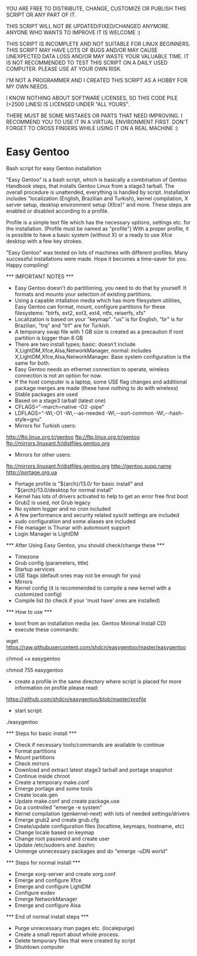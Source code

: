 YOU ARE FREE TO DISTRIBUTE, CHANGE, CUSTOMIZE OR PUBLISH THIS SCRIPT
OR ANY PART OF IT.

THIS SCRIPT WILL NOT BE UPDATED/FIXED/CHANGED ANYMORE.
ANYONE WHO WANTS TO IMPROVE IT IS WELCOME :)

THIS SCRIPT IS INCOMPLETE AND NOT SUITABLE FOR LINUX BEGINNERS. THIS
SCRIPT MAY HAVE LOTS OF BUGS AND/OR MAY CAUSE UNEXPECTED DATA LOSS AND/OR
MAY WASTE YOUR VALUABLE TIME. IT IS NOT RECOMMENDED TO TEST THIS SCRIPT
ON A DAILY USED COMPUTER. PLEASE USE AT YOUR OWN RISK.

I'M NOT A PROGRAMMER AND I CREATED THIS SCRIPT AS A HOBBY FOR MY OWN NEEDS.

I KNOW NOTHING ABOUT SOFTWARE LICENSES, SO THIS CODE
PILE (>2500 LINES) IS LICENSED UNDER "ALL YOURS".

THERE MUST BE SOME MISTAKES OR PARTS THAT NEED
IMPROVING. I RECOMMEND YOU TO USE IT IN A VIRTUAL ENVIRONMENT FIRST.
DON'T FORGET TO CROSS FINGERS WHILE USING IT ON A REAL MACHINE :)


Easy Gentoo
===========

Bash script for easy Gentoo installation

"Easy Gentoo" is a bash script, which is basically a combination of
Gentoo Handbook steps, that installs Gentoo Linux from a stage3 tarball.
The overall procedure is unattended, everything is handled by script.
Installation includes "localization (English, Brazilian and Turkish),
kernel compilation, X server setup, desktop environment setup (Xfce)"
and more. These steps are enabled or disabled according to a profile.

Profile is a simple text file which has the necessary options, settings
etc. for the installation. (Profile must be named as "profile") With
a proper profile, it is possible to have a basic system (without X) or
a ready to use Xfce desktop with a few key strokes.

"Easy Gentoo" was tested on lots of machines with different profiles.
Many successful installations were made. Hope it becomes a time-saver
for you. Happy compiling!

*** IMPORTANT NOTES ***
- Easy Gentoo doesn't do partitioning, you need to do that by yourself. It formats and mounts your selection of existing partitions.
- Using a capable intallation media which has more filesystem utilities, Easy Gentoo can format, mount, configure partitions for these filesystems: "btrfs, ext2, ext3, ext4, ntfs, reiserfs, xfs"
- Localization is based on your "keymap". "us" is for English, "br" is for Brazilian, "trq" and "trf" are for Turkish.
- A temporary swap file with 1 GB size is created as a precaution if root partition is bigger than 8 GB
- There are two install types; basic:   doesn't include X,LightDM,Xfce,Alsa,NetworkManager,  normal:  includes X,LightDM,Xfce,Alsa,NetworkManager. Base system configuration is the same for both.
- Easy Gentoo needs an ethernet connection to operate, wireless connection is not an option for now.
- If the host computer is a laptop, some USE flag changes and additional package merges are made (these have nothing to do with wireless)
- Stable packages are used
- Based on a stage3 tarball (latest one)
- CFLAGS="-march=native -O2 -pipe"
- LDFLAGS="-Wl,-O1 -Wl,--as-needed -Wl,--sort-common -Wl,--hash-style=gnu"
- Mirrors for Turkish users:

http://ftp.linux.org.tr/gentoo   ftp://ftp.linux.org.tr/gentoo   ftp://mirrors.linuxant.fr/distfiles.gentoo.org

- Mirrors for other users:

ftp://mirrors.linuxant.fr/distfiles.gentoo.org   http://gentoo.supp.name   http://portage.org.ua

- Portage profile is "${arch}/13.0/ for basic install" and "${arch}/13.0/desktop for normal install"
- Kernel has lots of drivers activated to help to get an error free first boot
- Grub2 is used, not Grub legacy
- No system logger and no cron included
- A few performance and security related sysctl settings are included
- sudo configuration and some aliases are included
- File manager is Thunar with automount support
- Login Manager is LightDM

*** After Using Easy Gentoo, you should check/change these ***
- Timezone
- Grub config (parameters, title)
- Startup services
- USE flags (default ones may not be enough for you)
- Mirrors
- Kernel config (it is recommended to compile a new kernel with a customized config)
- Compile list (to check if your 'must have' ones are installed)

*** How to use ***
- boot from an installation media (ex. Gentoo Minimal Install CD)
- execute these commands:

wget https://raw.githubusercontent.com/shdcn/easygentoo/master/easygentoo

chmod +x easygentoo

chmod 755 easygentoo

- create a profile in the same directory where script is placed
for more information on profile please read:

https://github.com/shdcn/easygentoo/blob/master/profile

- start script:

./easygentoo

*** Steps for basic install ***
- Check if necessary tools/commands are available to continue
- Format partitions
- Mount partitions
- Check mirrors
- Download and extract latest stage3 tarball and portage snapshot
- Continue inside chroot
- Create a temporary make.conf
- Emerge portage and some tools
- Create locale.gen
- Update make.conf and create package.use
- Do a controlled "emerge -e system"
- Kernel compilation (genkernel-next) with lots of needed settings/drivers
- Emerge grub2 and create grub.cfg
- Create/update configuration files (localtime, keymaps, hostname, etc)
- Change locale based on keymap
- Change root password and create user
- Update /etc/sudoers and .bashrc
- Unmerge unnecessary packages and do "emerge -uDN world"

*** Steps for normal install ***

- Emerge xorg-server and create xorg.conf
- Emerge and configure Xfce
- Emerge and configure LightDM
- Configure evdev
- Emerge NetworkManager
- Emerge and configure Alsa

*** End of normal install steps ***

- Purge unnecessary man pages etc. (localepurge)
- Create a small report about whole process.
- Delete temporary files that were created by script
- Shutdown computer
